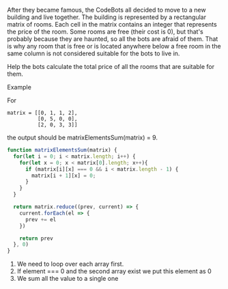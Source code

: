 After they became famous, the CodeBots all decided to move to a new building and live together. The building is represented by a rectangular matrix of rooms. Each cell in the matrix contains an integer that represents the price of the room. Some rooms are free (their cost is 0), but that's probably because they are haunted, so all the bots are afraid of them. That is why any room that is free or is located anywhere below a free room in the same column is not considered suitable for the bots to live in.

Help the bots calculate the total price of all the rooms that are suitable for them.

Example

For
```
matrix = [[0, 1, 1, 2],
          [0, 5, 0, 0],
          [2, 0, 3, 3]]
```
the output should be
matrixElementsSum(matrix) = 9.


```js
function matrixElementsSum(matrix) {
  for(let i = 0; i < matrix.length; i++) {
    for(let x = 0; x < matrix[0].length; x++){
      if (matrix[i][x] === 0 && i < matrix.length - 1) {
        matrix[i + 1][x] = 0;
      }
    }
  }

  return matrix.reduce((prev, current) => {
    current.forEach(el => {
      prev += el
    })

    return prev
  }, 0)
}
```

1. We need to loop over each array first.
2. If element === 0 and the second array exist we put this element as 0
3. We sum all the value to a single one

